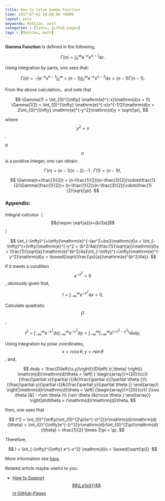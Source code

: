 ```yaml
---
title: How to Solve Gamma Function
time: 2017-07-02 18:00:00 +0800
layout: post
keywords: MathJax, math
categories : [latex, github-pages]
tags : [MathJax, math]
---
```


**Gamma Function** is defined in the following,

$$\Gamma(n) = \int_{0}^{\infty} \mathrm{e}^{-x}x^{n-1}\mathrm{d}x.$$

Using integration by parts, one sees that: 

$$
\Gamma(n) = -[\mathrm{e}^{-x}x^{n-1}]_0^{\infty} + (n-1)\int_{0}^{\infty} \mathrm{e}^{-x}x^{n-2}\mathrm{d}x
= (n-1)\Gamma(n-1).
$$

From the above calculation，and note that

$$
\Gamma(1) = \int_{0}^{\infty} \mathrm{e}^{-x}\mathrm{d}x = 1\\
\Gamma(1/2) = \int_{0}^{\infty} \mathrm{e}^{-x}x^{-1/2}\mathrm{d}x = 2\int_{0}^{\infty} \mathrm{e}^{-y^2}\mathrm{d}y = \sqrt{\pi},
$$

where $$y^2 = x$$.

If $$n$$  is a positive integer, one can obtain:

$$
  \Gamma(n) = (n-1)(n-2)\cdots 1 \cdot  \Gamma(1) = (n-1)!,
$$

$$
  \Gamma(n+\frac{1}{2}) = (n-\frac{1}{2})(n-\frac{3}{2})\cdots\frac{1}{2}\Gamma(\frac{1}{2})= (n-\frac{1}{2})(n-\frac{3}{2})\cdots\frac{1}{2}\sqrt{\pi}.
$$


### Appendix:
Integral calculus（$$y\equiv \sqrt{a}[x+(b/2a)]$$）

$$
\int_{-\infty}^{+\infty}\mathrm{e}^{-(ax^2+bx)}\mathrm{d}x =
\int_{-\infty}^{+\infty}\mathrm{e}^{-y^2 + (b^2/4a)}\frac{1}{\sqrt{a}}\mathrm{d}y =
\frac{1}{\sqrt{a}}\mathrm{e}^{b^2/4a}\int_{-\infty}^{+\infty}\mathrm{e}^{-y^2}\mathrm{d}y = \boxed{\sqrt{\frac{\pi}{a}}\mathrm{e}^{b^2/4a}}.
$$

If it meets a condition $$e^{-x^2} > 0$$, obviously given that,

$$
I = \int_{-\infty}^{\infty} e^{-x^2} \mathrm{d}x > 0, 
$$

Calculate quadratic $$I^2$$,

$$
I^2 = \int_{-\infty}^{\infty} e^{-x^2} \mathrm{d}x \int_{-\infty}^{\infty} e^{-y^2} \mathrm{d}y = \int_{-\infty}^{\infty} \int_{-\infty}^{\infty} e^{\left(-x^2 - y^2 \right)} \mathrm{d}x\mathrm{d}y,
$$

Using integration by polar coordinates,
$$
x = r \cos {\theta}, y = r \sin {\theta}
$$,
and,

$$
dxdy = \frac{D\left({x,y}\right)}{D\left( {r,\theta} \right)}
\mathrm{d}r\mathrm{d}\theta = \left| {
\begin{array}{*{20}{cc}}
{\frac{\partial x}{\partial r}}&{\frac{\partial x}{\partial \theta }}\\
{\frac{\partial y}{\partial r}}&{\frac{\partial y}{\partial \theta }}
\end{array}}
\right|\mathrm{d}r\mathrm{d}\theta
= \left| {\begin{array}{*{20}{cr}}
{\cos \theta }&{ - r\sin \theta }\\ {\sin \theta }&{r\cos \theta }
\end{array}} \right|drd\theta = r\mathrm{d}r\mathrm{d}\theta,
$$

then, one sees that

$$
I^2 = \int_{0}^{\infty}\int_{0}^{2\pi}e^{-{r^2}}r\mathrm{d}r\mathrm{d}{\theta}
= \int_{0}^{\infty}e^{-{r^2}}r\mathrm{d}r\int_{0}^{2\pi}\mathrm{d}{\theta} = \frac{1}{2} \times 2\pi = \pi,
$$

Therefore,

$$
I = \int_{-\infty}^{\infty} e^{-x^2} \mathrm{d}x = \boxed{\sqrt{\pi}}.
$$

More information see [here](https://en.wikipedia.org/wiki/Gamma_function).

Related article maybe useful to you:
 - [How to Support $$\LaTeX{}$$ in GitHub-Pages]({{site.baseurl}}/blog/2017/06/how-to-support-latex-in-github-pages.html)